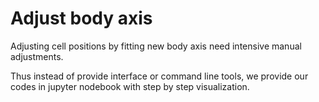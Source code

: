 # Adjust body axis

Adjusting cell positions by fitting new body axis need intensive manual adjustments.

Thus instead of provide interface or command line tools, we provide our codes in jupyter nodebook with step by step visualization.

